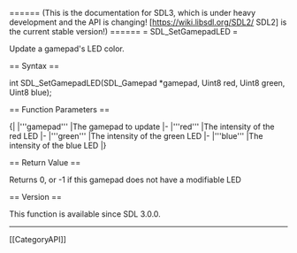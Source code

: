 ====== (This is the documentation for SDL3, which is under heavy development and the API is changing! [https://wiki.libsdl.org/SDL2/ SDL2] is the current stable version!) ======
= SDL_SetGamepadLED =

Update a gamepad's LED color.

== Syntax ==

<syntaxhighlight lang='c'>
int SDL_SetGamepadLED(SDL_Gamepad *gamepad, Uint8 red, Uint8 green, Uint8 blue);
</syntaxhighlight>

== Function Parameters ==

{|
|'''gamepad'''
|The gamepad to update
|-
|'''red'''
|The intensity of the red LED
|-
|'''green'''
|The intensity of the green LED
|-
|'''blue'''
|The intensity of the blue LED
|}

== Return Value ==

Returns 0, or -1 if this gamepad does not have a modifiable LED

== Version ==

This function is available since SDL 3.0.0.

----
[[CategoryAPI]]



